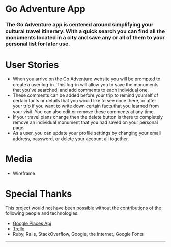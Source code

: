 # Go Adventure App
### The Go Adventure app is centered around simplifying your cultural travel itinerary. With a quick search you can find all the monuments located in a city and save any or all of them to your personal list for later use.




# User Stories
* When you arrive on the Go Adventure website you will be prompted to create a user log-in. This log-in will allow you to save the monuments that you've searched, and add comments to each individual one. 
* These comments can be added before your trip to remind yourself of certain facts or details that you would like to see once there, or after your trip if you want to write down certain facts that you learned from your visit. You can also edit or remove these comments at any time.
* If your travel plans change then the delete button is there to completely remove an individual monument that you had saved on your personal page.
* As a user, you can update your profile settings by changing your email address, password, or delete your account all together.

# Media
* Wireframe

<!-- ![Wireframe](wireframe.jpg) -->


# Special Thanks
This project would not have been possible without the contributions of the following people and technologies:
* [Google Places Api ](https://developers.google.com/places/documentation/)
* [Trello ](https://trello.com/)
* Ruby, Rails, StackOverflow, Google, the internet, Google Fonts
---
